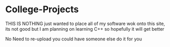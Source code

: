 # College-Projects
THIS IS NOTHING just wanted to place all of my software wok onto this site, 
its not good but I am planning on  learning C++ so hopefully it will get better

No Need to re-upload you could have someone else do it for you 
